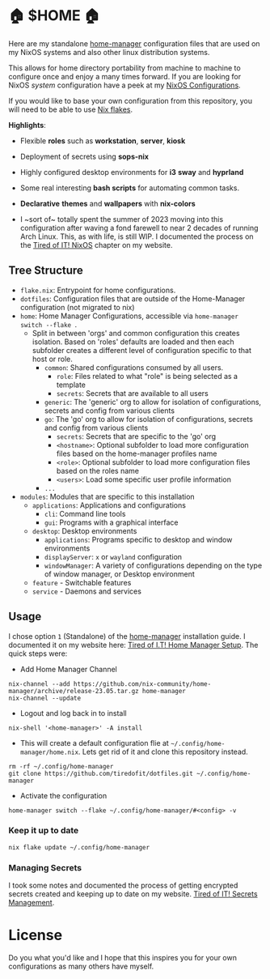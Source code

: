 #  🏠 $HOME 🏠

Here are my standalone [home-manager](https://nix-community.github.io/home-manager/) configuration files that are used on my NixOS systems and also other linux distribution systems.

This allows for home directory portability from machine to machine to configure once and enjoy a many times forward. If you are looking for NixOS _system_ configuration have a peek at my [NixOS Configurations](https://github.com/tiredofit/nixos-config).

If you would like to base your own configuration from this repository, you will need to be able to use [Nix flakes](https://nixos.wiki/wiki/Flakes).

**Highlights**:

- Flexible **roles** such as **workstation**, **server**, **kiosk**
- Deployment of secrets using **sops-nix**
- Highly configured desktop environments for **i3** **sway** and **hyprland**
- Some real interesting **bash scripts** for automating common tasks.
- **Declarative** **themes** and **wallpapers** with **nix-colors**

- I ~sort of~ totally spent the summer of 2023 moving into this configuration after waving a fond farewell to near 2 decades of running Arch Linux. This, as with life, is still WIP. I documented the process on the [Tired of IT! NixOS](https://notes.tiredofit.ca/books/linux/chapter/nixos) chapter on my website.

## Tree Structure

- `flake.nix`: Entrypoint for home configurations.
- `dotfiles`: Configuration files that are outside of the Home-Manager configuration (not migrated to nix)
- `home`: Home Manager Configurations, accessible via `home-manager switch --flake `.
  - Split in between 'orgs' and common configuration this creates isolation. Based on 'roles' defaults are loaded
    and then each subfolder creates a different level of configuration specific to that host or role.
    - `common`: Shared configurations consumed by all users.
      - `role`: Files related to what "role" is being selected as a template
      - `secrets`: Secrets that are available to all users
    - `generic`: The 'generic' org to allow for isolation of configurations, secrets and config from various clients
    - `go`: The 'go' org to allow for isolation of configurations, secrets and config from various clients
      - `secrets`: Secrets that are specific to the 'go' org
      - `<hostname>`: Optional subfolder to load more configuration files based on the home-manager profiles name
      - `<role>`: Optional subfolder to load more configuration files based on the roles name
      - `<users>`: Load some specific user profile information
    - `...`
- `modules`: Modules that are specific to this installation
  - `applications`: Applications and configurations
    - `cli`: Command line tools
    - `gui`: Programs with a graphical interface
  - `desktop`: Desktop environments
    - `applications`: Programs specific to desktop and window environments
    - `displayServer`: `x` or `wayland` configuration
    - `windowManager`: A variety of configurations depending on the type of window manager, or Desktop environment
  - `feature` - Switchable features
  - `service` - Daemons and services

## Usage

I chose option `1` (Standalone) of the  [home-manager](https://nix-community.github.io/home-manager/) installation guide. I documented it on my website here: [Tired of I.T! Home Manager Setup](https://notes.tiredofit.ca/books/linux/page/home-manager-setup). The quick steps were:

- Add Home Manager Channel

```
nix-channel --add https://github.com/nix-community/home-manager/archive/release-23.05.tar.gz home-manager
nix-channel --update
```

- Logout and log back in to install

```
nix-shell '<home-manager>' -A install
```

- This will create a default configuration flie at `~/.config/home-manager/home.nix`. Lets get rid of it and clone this repository instead.

```
rm -rf ~/.config/home-manager
git clone https://github.com/tiredofit/dotfiles.git ~/.config/home-manager
```

- Activate the configuration

```
home-manager switch --flake ~/.config/home-manager/#<config> -v
```

### Keep it up to date

```
nix flake update ~/.config/home-manager
```

### Managing Secrets

I took some notes and documented the process of getting encrypted secrets created and keeping up to date on my website. [Tired of IT! Secrets Management](https://notes.tiredofit.ca/books/linux/page/secrets-management).

# License

Do you what you'd like and I hope that this inspires you for your own configurations as many others have myself.
